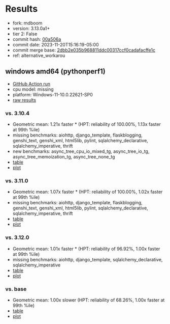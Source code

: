 # Results

- fork: mdboom
- version: 3.13.0a1+
- tier 2: False
- commit hash: [00a506a](https://github.com/mdboom/cpython/commit/00a506a)
- commit date: 2023-11-20T15:16:19-05:00
- commit merge base: [2dbb2e035b968811ddc00317ccf0cadafacffe1c](https://github.com/mdboom/cpython/commit/2dbb2e035b968811ddc00317ccf0cadafacffe1c)
- ref: alternative_workarou

## windows amd64 (pythonperf1)

- [GitHub Action run](https://github.com/faster-cpython/benchmarking/actions/runs/6935403709)
- cpu model: missing
- platform: Windows-11-10.0.22621-SP0
- [raw results](bm-20231120-pythonperf1-amd64-mdboom-alternative_workarou-3.13.0a1%2B-00a506a.json)

### vs. 3.10.4

- Geometric mean: 1.21x faster \* (HPT: reliability of 100.00%, 1.13x faster at 99th %ile)
- missing benchmarks: aiohttp, django_template, flaskblogging, genshi_text, genshi_xml, html5lib, pylint, sqlalchemy_declarative, sqlalchemy_imperative, thrift
- new benchmarks: async_tree_cpu_io_mixed_tg, async_tree_io_tg, async_tree_memoization_tg, async_tree_none_tg
- [table](bm-20231120-pythonperf1-amd64-mdboom-alternative_workarou-3.13.0a1%2B-00a506a-vs-3.10.4.md)
- [plot](bm-20231120-pythonperf1-amd64-mdboom-alternative_workarou-3.13.0a1%2B-00a506a-vs-3.10.4.png)

### vs. 3.11.0

- Geometric mean: 1.07x faster \* (HPT: reliability of 100.00%, 1.02x faster at 99th %ile)
- missing benchmarks: aiohttp, django_template, flaskblogging, genshi_text, genshi_xml, html5lib, pylint, sqlalchemy_declarative, sqlalchemy_imperative, thrift
- [table](bm-20231120-pythonperf1-amd64-mdboom-alternative_workarou-3.13.0a1%2B-00a506a-vs-3.11.0.md)
- [plot](bm-20231120-pythonperf1-amd64-mdboom-alternative_workarou-3.13.0a1%2B-00a506a-vs-3.11.0.png)

### vs. 3.12.0

- Geometric mean: 1.01x faster \* (HPT: reliability of 96.92%, 1.00x faster at 99th %ile)
- missing benchmarks: aiohttp, django_template, sqlalchemy_declarative, sqlalchemy_imperative
- [table](bm-20231120-pythonperf1-amd64-mdboom-alternative_workarou-3.13.0a1%2B-00a506a-vs-3.12.0.md)
- [plot](bm-20231120-pythonperf1-amd64-mdboom-alternative_workarou-3.13.0a1%2B-00a506a-vs-3.12.0.png)

### vs. base

- Geometric mean: 1.00x slower (HPT: reliability of 68.26%, 1.00x faster at 99th %ile)
- [table](bm-20231120-pythonperf1-amd64-mdboom-alternative_workarou-3.13.0a1%2B-00a506a-vs-base.md)
- [plot](bm-20231120-pythonperf1-amd64-mdboom-alternative_workarou-3.13.0a1%2B-00a506a-vs-base.png)

